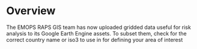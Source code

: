 # Overview
The EMOPS RAPS GIS team has now uploaded gridded data useful for risk analysis to its Google Earth Engine assets. To subset them, check for the correct country name or iso3 to use in for defining your area of interest 

